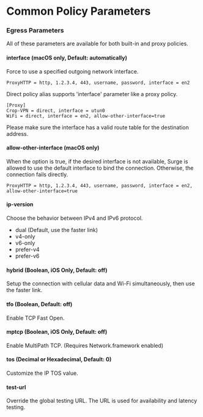 # Common Policy Parameters

### Egress Parameters

All of these parameters are available for both built-in and proxy policies.

#### interface (macOS only, Default: automatically)

Force to use a specified outgoing network interface.

```
ProxyHTTP = http, 1.2.3.4, 443, username, password, interface = en2
```

Direct policy alias supports 'interface' parameter like a proxy policy.

```
[Proxy]
Crop-VPN = direct, interface = utun0
WiFi = direct, interface = en2, allow-other-interface=true
```

Please make sure the interface has a valid route table for the destination address.

#### allow-other-interface (macOS only)

When the option is true, if the desired interface is not available, Surge is allowed to use the default interface to bind the connection. Otherwise, the connection fails directly.

```
ProxyHTTP = http, 1.2.3.4, 443, username, password, interface = en2, allow-other-interface=true
```

#### ip-version

Choose the behavior between IPv4 and IPv6 protocol.

- dual (Default, use the faster link)
- v4-only
- v6-only
- prefer-v4
- prefer-v6

#### hybrid (Boolean, iOS Only, Default: off)

Setup the connection with cellular data and Wi-Fi simultaneously, then use the faster link.

#### tfo (Boolean, Default: off)

Enable TCP Fast Open.

#### mptcp (Boolean, iOS Only, Default: off)

Enable MultiPath TCP. (Requires Network.framework enabled)

#### tos (Decimal or Hexadecimal, Default: 0)

Customize the IP TOS value.


#### test-url

Override the global testing URL. The URL is used for availability and latency testing.



